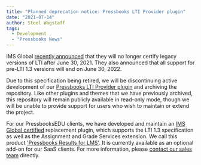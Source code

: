 ```yaml
---
title: "Planned deprecation notice: Pressbooks LTI Provider plugin"
date: "2021-07-14"
author: Steel Wagstaff
tags: 
  - Development
  - "Pressbooks News"
---
```


IMS Global [recently announced](http://www.imsglobal.org/lti-security-announcement-and-deprecation-schedule) that they will no longer certify legacy versions of LTI after June 30, 2021. They also announced that all support for pre-LTI 1.3 versions will end on June 30, 2022.

Due to this specification being retired, we will be discontinuing active development of our [Pressbooks LTI Provider plugin](https://github.com/pressbooks/pressbooks-lti-provider) and archiving the repository. Like other plugins and themes that we have previously archived, this repository will remain publicly available in read-only mode, though we will be unable to provide support for users who wish to maintain or extend the project.

For our PressbooksEDU clients, we have developed and maintain an [IMS Global certified](https://site.imsglobal.org/certifications/pressbooks/pressbooks-lti-13) replacement plugin, which supports the LTI 1.3 specification as well as the Assignment and Grade Services extension. We call this product ['Pressbooks Results for LMS'](https://pressbooks.com/our-products/#:~:text=Pressbooks%20Results%20for%20LMS). It is currently available as an optional add-on for our SaaS clients. For more information, please [contact our sales team](https://pressbooks.com/contact-pressbooks/) directly.
